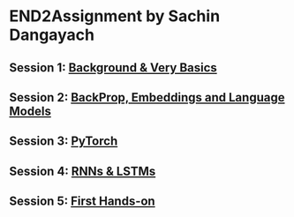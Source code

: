 # END2Assignment by Sachin Dangayach

## Session 1: [Background & Very Basics](https://github.com/SachinDangayach/END2.0/tree/main/Session1)
## Session 2: [BackProp, Embeddings and Language Models](https://github.com/SachinDangayach/END2.0/tree/main/Session2)
## Session 3: [PyTorch](https://github.com/SachinDangayach/END2.0/tree/main/Session3)
## Session 4: [RNNs & LSTMs](https://github.com/SachinDangayach/END2.0/tree/main/Session4)
## Session 5: [First Hands-on](https://github.com/SachinDangayach/END2.0/tree/main/Session5)
